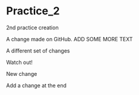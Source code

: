 # Practice_2
2nd practice creation

A change made on GitHub. ADD SOME MORE TEXT

A different set of changes

Watch out!

New change

Add a change at the end
